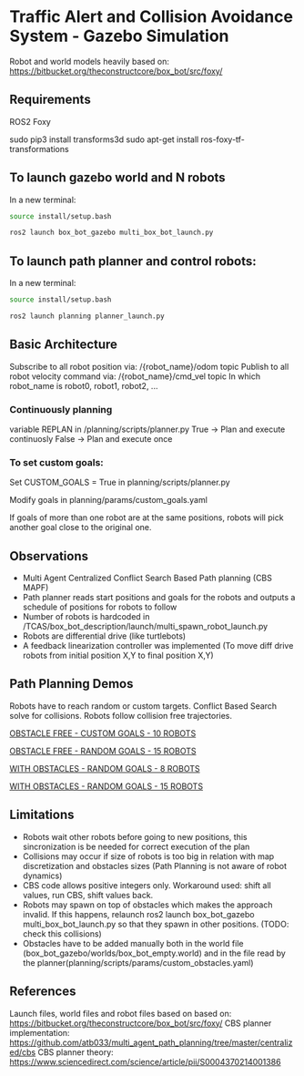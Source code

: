 # Traffic Alert and Collision Avoidance System - Gazebo Simulation

Robot and world models heavily based on: https://bitbucket.org/theconstructcore/box_bot/src/foxy/

## Requirements

ROS2 Foxy

sudo pip3 install transforms3d
sudo apt-get install ros-foxy-tf-transformations

## To launch gazebo world and N robots

In a new terminal:
```sh
source install/setup.bash

ros2 launch box_bot_gazebo multi_box_bot_launch.py
```

## To launch path planner and control robots:

In a new terminal:

```sh
source install/setup.bash

ros2 launch planning planner_launch.py
```

## Basic Architecture

Subscribe to all robot position via: /{robot_name}/odom topic
Publish to all robot velocity command via: /{robot_name}/cmd_vel topic
In which robot_name is robot0, robot1, robot2, ...

### Continuously planning

variable REPLAN in /planning/scripts/planner.py
True -> Plan and execute continuosly 
False -> Plan and execute once

### To set custom goals:

Set CUSTOM_GOALS = True in planning/scripts/planner.py

Modify goals in planning/params/custom_goals.yaml

If goals of more than one robot are at the same positions, robots will pick another goal close to the original one.

## Observations

- Multi Agent Centralized Conflict Search Based Path planning (CBS MAPF) 
- Path planner reads start positions and goals for the robots and outputs a schedule of positions for robots to follow
- Number of robots is hardcoded in /TCAS/box_bot_description/launch/multi_spawn_robot_launch.py
- Robots are differential drive (like turtlebots)
- A feedback linearization controller was implemented (To move diff drive robots from initial position X,Y to final position X,Y)

## Path Planning Demos

Robots have to reach random or custom targets. Conflict Based Search solve for collisions. Robots follow collision free trajectories.

[OBSTACLE FREE - CUSTOM GOALS - 10 ROBOTS](https://youtu.be/oolDAnwFhWY)

[OBSTACLE FREE - RANDOM GOALS - 15 ROBOTS](https://youtu.be/EQ7SeHiKW7A)

[WITH OBSTACLES - RANDOM GOALS - 8 ROBOTS](https://youtu.be/HCOMOpOvJdI)

[WITH OBSTACLES - RANDOM GOALS - 15 ROBOTS](https://youtu.be/qwxTIXPNZy4)

## Limitations

- Robots wait other robots before going to new positions, this sincronization is be needed for correct execution of the plan
- Collisions may occur if size of robots is too big in relation with map discretization and obstacles sizes (Path Planning is not aware of robot dynamics)
- CBS code allows positive integers only. Workaround used: shift all values, run CBS, shift values back.
- Robots may spawn on top of obstacles which makes the approach invalid. If this happens, relaunch ros2 launch box_bot_gazebo multi_box_bot_launch.py so that they spawn in other positions. (TODO: check this collisions)
- Obstacles have to be added manually both in the world file (box_bot_gazebo/worlds/box_bot_empty.world) and in the file read by the planner(planning/scripts/params/custom_obstacles.yaml)

## References

Launch files, world files and robot files based on based on: https://bitbucket.org/theconstructcore/box_bot/src/foxy/
CBS planner implementation: https://github.com/atb033/multi_agent_path_planning/tree/master/centralized/cbs
CBS planner theory: https://www.sciencedirect.com/science/article/pii/S0004370214001386
